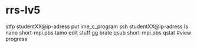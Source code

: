 # rrs-lv5


stfp studentXX@ip-adress
put ime_c_program
ssh studentXX@ip-adress
ls
nano short-mpi.pbs
tamo edit stuff gg brate
qsub short-mpi.pbs
qstat 
#view progress
